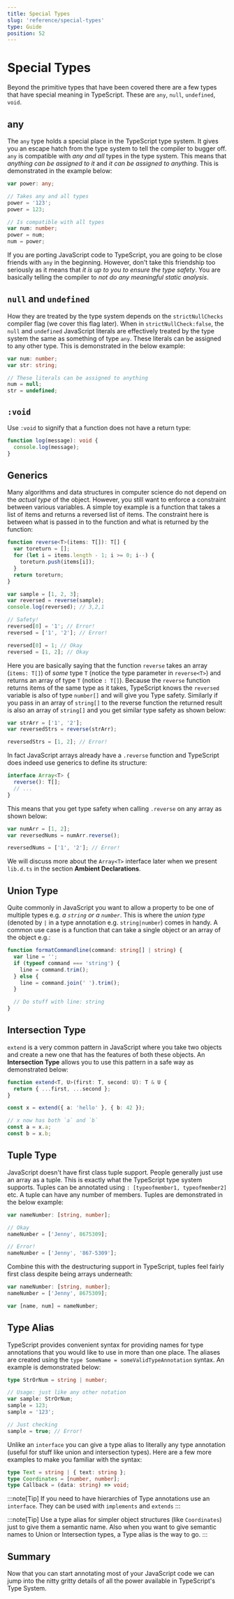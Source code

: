 ```yaml
---
title: Special Types
slug: 'reference/special-types'
type: Guide
position: 52
---
```


# Special Types

Beyond the primitive types that have been covered there are a few types that have special meaning in TypeScript. These are `any`, `null`, `undefined`, `void`.

## any

The `any` type holds a special place in the TypeScript type system. It gives you an escape hatch from the type system to tell the compiler to bugger off. `any` is compatible with _any and all_ types in the type system. This means that _anything can be assigned to it_ and _it can be assigned to anything_. This is demonstrated in the example below:

```ts
var power: any;

// Takes any and all types
power = '123';
power = 123;

// Is compatible with all types
var num: number;
power = num;
num = power;
```

If you are porting JavaScript code to TypeScript, you are going to be close friends with `any` in the beginning. However, don't take this friendship too seriously as it means that _it is up to you to ensure the type safety_. You are basically telling the compiler to _not do any meaningful static analysis_.

## `null` and `undefined`

How they are treated by the type system depends on the `strictNullChecks` compiler flag (we cover this flag later). When in `strictNullCheck:false`, the `null` and `undefined` JavaScript literals are effectively treated by the type system the same as something of type `any`. These literals can be assigned to any other type. This is demonstrated in the below example:

```ts
var num: number;
var str: string;

// These literals can be assigned to anything
num = null;
str = undefined;
```

## `:void`

Use `:void` to signify that a function does not have a return type:

```ts
function log(message): void {
  console.log(message);
}
```

## Generics

Many algorithms and data structures in computer science do not depend on the _actual type_ of the object. However, you still want to enforce a constraint between various variables. A simple toy example is a function that takes a list of items and returns a reversed list of items. The constraint here is between what is passed in to the function and what is returned by the function:

```ts
function reverse<T>(items: T[]): T[] {
  var toreturn = [];
  for (let i = items.length - 1; i >= 0; i--) {
    toreturn.push(items[i]);
  }
  return toreturn;
}

var sample = [1, 2, 3];
var reversed = reverse(sample);
console.log(reversed); // 3,2,1

// Safety!
reversed[0] = '1'; // Error!
reversed = ['1', '2']; // Error!

reversed[0] = 1; // Okay
reversed = [1, 2]; // Okay
```

Here you are basically saying that the function `reverse` takes an array (`items: T[]`) of _some_ type `T` (notice the type parameter in `reverse<T>`) and returns an array of type `T` (notice `: T[]`). Because the `reverse` function returns items of the same type as it takes, TypeScript knows the `reversed` variable is also of type `number[]` and will give you Type safety. Similarly if you pass in an array of `string[]` to the reverse function the returned result is also an array of `string[]` and you get similar type safety as shown below:

```ts
var strArr = ['1', '2'];
var reversedStrs = reverse(strArr);

reversedStrs = [1, 2]; // Error!
```

In fact JavaScript arrays already have a `.reverse` function and TypeScript does indeed use generics to define its structure:

```ts
interface Array<T> {
  reverse(): T[];
  // ...
}
```

This means that you get type safety when calling `.reverse` on any array as shown below:

```ts
var numArr = [1, 2];
var reversedNums = numArr.reverse();

reversedNums = ['1', '2']; // Error!
```

We will discuss more about the `Array<T>` interface later when we present `lib.d.ts` in the section **Ambient Declarations**.

## Union Type

Quite commonly in JavaScript you want to allow a property to be one of multiple types e.g. _a `string` or a `number`_. This is where the _union type_ (denoted by `|` in a type annotation e.g. `string|number`) comes in handy. A common use case is a function that can take a single object or an array of the object e.g.:

```ts
function formatCommandline(command: string[] | string) {
  var line = '';
  if (typeof command === 'string') {
    line = command.trim();
  } else {
    line = command.join(' ').trim();
  }

  // Do stuff with line: string
}
```

## Intersection Type

`extend` is a very common pattern in JavaScript where you take two objects and create a new one that has the features of both these objects. An **Intersection Type** allows you to use this pattern in a safe way as demonstrated below:

```ts
function extend<T, U>(first: T, second: U): T & U {
  return { ...first, ...second };
}

const x = extend({ a: 'hello' }, { b: 42 });

// x now has both `a` and `b`
const a = x.a;
const b = x.b;
```

## Tuple Type

JavaScript doesn't have first class tuple support. People generally just use an array as a tuple. This is exactly what the TypeScript type system supports. Tuples can be annotated using `: [typeofmember1, typeofmember2]` etc. A tuple can have any number of members. Tuples are demonstrated in the below example:

```ts
var nameNumber: [string, number];

// Okay
nameNumber = ['Jenny', 8675309];

// Error!
nameNumber = ['Jenny', '867-5309'];
```

Combine this with the destructuring support in TypeScript, tuples feel fairly first class despite being arrays underneath:

```ts
var nameNumber: [string, number];
nameNumber = ['Jenny', 8675309];

var [name, num] = nameNumber;
```

## Type Alias

TypeScript provides convenient syntax for providing names for type annotations that you would like to use in more than one place. The aliases are created using the `type SomeName = someValidTypeAnnotation` syntax. An example is demonstrated below:

```ts
type StrOrNum = string | number;

// Usage: just like any other notation
var sample: StrOrNum;
sample = 123;
sample = '123';

// Just checking
sample = true; // Error!
```

Unlike an `interface` you can give a type alias to literally any type annotation (useful for stuff like union and intersection types). Here are a few more examples to make you familiar with the syntax:

```ts
type Text = string | { text: string };
type Coordinates = [number, number];
type Callback = (data: string) => void;
```

:::note[Tip]
If you need to have hierarchies of Type annotations use an `interface`. They can be used with `implements` and `extends`
:::

:::note[Tip]
Use a type alias for simpler object structures (like `Coordinates`) just to give them a semantic name. Also when you want to give semantic names to Union or Intersection types, a Type alias is the way to go.
:::

## Summary

Now that you can start annotating most of your JavaScript code we can jump into the nitty gritty details of all the power available in TypeScript's Type System.
